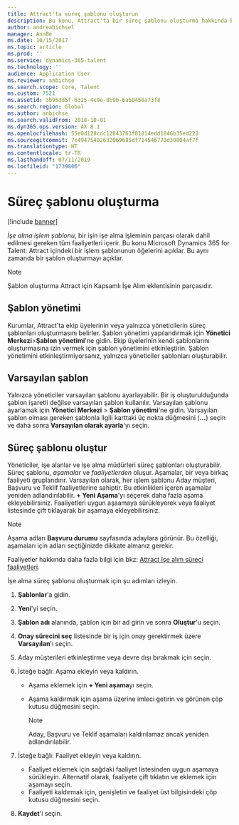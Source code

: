 ```yaml
---
title: Attract'ta süreç şablonu oluşturun
description: Bu konu, Attract'ta bir süreç şablonu oluşturma hakkında bilgi sağlar.
author: andreabichsel
manager: AnnBe
ms.date: 10/15/2017
ms.topic: article
ms.prod: ''
ms.service: dynamics-365-talent
ms.technology: ''
audience: Application User
ms.reviewer: anbichse
ms.search.scope: Core, Talent
ms.custom: 7521
ms.assetid: 3b953d5f-6325-4c9e-8b9b-6ab0458a73f8
ms.search.region: Global
ms.author: anbichse
ms.search.validFrom: 2018-10-01
ms.dyn365.ops.version: AX 8.1
ms.openlocfilehash: 55e0d128cdc12843763f81014edd1846b35ed220
ms.sourcegitcommit: 7c49475402632069685df714546770d30804af7f
ms.translationtype: HT
ms.contentlocale: tr-TR
ms.lasthandoff: 07/11/2019
ms.locfileid: "1739806"
---
```

# <a name="create-a-process-template"></a>Süreç şablonu oluşturma

[!include [banner](includes/banner.md)]

*İşe alma işlem şablonu*, bir işin işe alma işleminin parçası olarak dahil edilmesi gereken tüm faaliyetleri içerir. Bu konu Microsoft Dynamics 365 for Talent: Attract içindeki bir işlem şablonunun öğelerini açıklar. Bu aynı zamanda bir şablon oluşturmayı açıklar.

> [!NOTE]
> Şablon oluşturma Attract için Kapsamlı İşe Alım eklentisinin parçasıdır.

## <a name="template-management"></a>Şablon yönetimi

Kurumlar, Attract'ta ekip üyelerinin veya yalnızca yöneticilerin süreç şablonları oluşturmasını belirler. Şablon yönetimi yapılandırmak için **Yönetici Merkezi**\>**Şablon yönetimi**'ne gidin. Ekip üyelerinin kendi şablonlarını oluşturmasına izin vermek için şablon yönetimini etkinleştirin. Şablon yönetimini etkinleştirmiyorsanız, yalnızca yöneticiler şablonları oluşturabilir.

## <a name="default-template"></a>Varsayılan şablon

Yalnızca yöneticiler varsayılan şablonu ayarlayabilir. Bir iş oluşturulduğunda şablon işaretli değilse varsayılan şablon kullanılır. Varsayılan şablonu ayarlamak için **Yönetici Merkezi** \> **Şablon yönetimi**'ne gidin. Varsayılan şablon olması gereken şablonla ilgili karttaki üç nokta düğmesini (**...**) seçin ve daha sonra **Varsayılan olarak ayarla**'yı seçin.

## <a name="create-a-process-template"></a>Süreç şablonu oluştur

Yöneticiler, işe alanlar ve işe alma müdürleri süreç şablonları oluşturabilir. Süreç şablonu, *aşamalar* ve *faaliyetlerden* oluşur. Aşamalar, bir veya birkaç faaliyeti gruplandırır. Varsayılan olarak, her işlem şablonu Aday müşteri, Başvuru ve Teklif faaliyetlerine sahiptir. Bu etkinlikleri içeren aşamalar yeniden adlandırılabilir. **+ Yeni Aşama**'yı seçerek daha fazla aşama ekleyebilirsiniz. Faaliyetleri uygun aşaamaya sürükleyerek veya faaliyet listesinde çift tıklayarak bir aşamaya ekleyebilirsiniz.

> [!NOTE]
> Aşama adları **Başvuru durumu** sayfasında adaylara görünür. Bu özelliği, aşamaları için adları seçtiğinizde dikkate almanız gerekir.

Faaliyetler hakkında daha fazla bilgi için bkz: [Attract İşe alım süreci faaliyetleri](./activities-attract.md).

İşe alma süreç şablonu oluşturmak için şu adımları izleyin.

1. **Şablonlar**'a gidin.
2. **Yeni**'yi seçin.
3. **Şablon adı** alanında, şablon için bir ad girin ve sonra **Oluştur**'u seçin.
4. **Onay sürecini seç** listesinde bir iş için onay gerektirmek üzere **Varsayılan**'ı seçin.
5. Aday müşterileri etkinleştirme veya devre dışı bırakmak için seçin.
6. İsteğe bağlı: Aşama ekleyin veya kaldırın.

    - Aşama eklemek için **+ Yeni aşama**yı seçin.
    - Aşama kaldırmak için aşama üzerine imleci getirin ve görünen çöp kutusu düğmesini seçin.

        > [!NOTE]
        > Aday, Başvuru ve Teklif aşamaları kaldırılamaz ancak yeniden adlandırılabilir.

7. İsteğe bağlı: Faaliyet ekleyin veya kaldırın.

    - Faaliyet eklemek için sağdaki faaliyet listesinden uygun aşamaya sürükleyin. Alternatif olarak, faaliyete çift tıklatın ve eklemek için aşamayı seçin.
    - Faaliyeti kaldırmak için, genişletin ve faaliyet üst bilgisindeki çöp kutusu düğmesini seçin.

8. **Kaydet**'i seçin.
